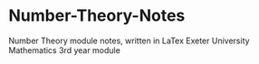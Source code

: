 # Number-Theory-Notes
Number Theory module notes, written in LaTex
Exeter University Mathematics 3rd year module
